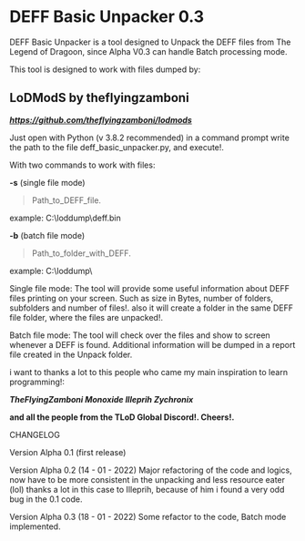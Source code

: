 # DEFF Basic Unpacker 0.3
DEFF Basic Unpacker is a tool designed to Unpack the DEFF files from The Legend of Dragoon,
since Alpha V0.3 can handle Batch processing mode.

This tool is designed to work with files dumped by:
## LoDModS by theflyingzamboni
***https://github.com/theflyingzamboni/lodmods***

Just open with Python (v 3.8.2 recommended) in a command prompt 
write the path to the file deff_basic_unpacker.py, and execute!.

With two commands to work with files:

**-s** (single file mode)
>Path_to_DEFF_file.

example: C:\loddump\deff.bin

**-b** (batch file mode)
>Path_to_folder_with_DEFF.

example: C:\loddump\

Single file mode:
The tool will provide some useful information about DEFF files printing on your screen. Such as size in Bytes, number of folders, subfolders and number of files!.
also it will create a folder in the same DEFF file folder, where the files are unpacked!.

Batch file mode:
The tool will check over the files and show to screen whenever a DEFF is found. Additional information will be dumped in a report file created in the Unpack folder.


i want to thanks a lot to this people who came my main inspiration to learn programming!:

***TheFlyingZamboni
Monoxide
Illeprih
Zychronix***

**and all the people from the TLoD Global Discord!. Cheers!.**


CHANGELOG

Version Alpha 0.1 (first release)

Version Alpha 0.2 (14 - 01 - 2022)
      Major refactoring of the code and logics, now have to be more consistent in the unpacking and less resource eater (lol)
      thanks a lot in this case to Illeprih, because of him i found a very odd bug in the 0.1 code.

Version Alpha 0.3 (18 - 01 - 2022)
      Some refactor to the code, Batch mode implemented.
